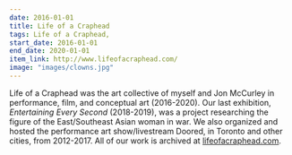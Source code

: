 ```yaml
---
date: 2016-01-01
title: Life of a Craphead
tags: Life of a Craphead, 
start_date: 2016-01-01
end_date: 2020-01-01
item_link: http://www.lifeofacraphead.com/
image: "images/clowns.jpg"
---
```

Life of a Craphead was the art collective of myself and Jon McCurley in performance, film, and conceptual art (2016-2020). Our last exhibition, *Entertaining Every Second* (2018-2019), was a project researching the figure of the East/Southeast Asian woman in war. We also organized and hosted the performance art show/livestream Doored, in Toronto and other cities, from 2012-2017. All of our work is archived at [lifeofacraphead.com](https://www.lifeofacraphead.com).
